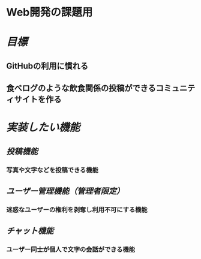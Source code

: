 # __Web開発の課題用__

# _目標_
## GitHubの利用に慣れる
## 食べログのような飲食関係の投稿ができるコミュニティサイトを作る

# _実装したい機能_
## *投稿機能*
### 写真や文字などを投稿できる機能

## *ユーザー管理機能（管理者限定）*
### 迷惑なユーザーの権利を剥奪し利用不可にする機能

## *チャット機能*
### ユーザー同士が個人で文字の会話ができる機能
